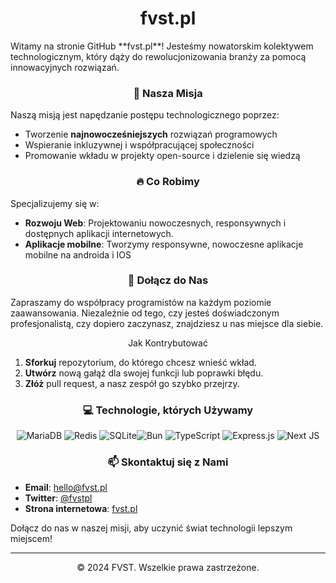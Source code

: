 <h1 align="center">
fvst.pl
</h1>
Witamy na stronie GitHub **fvst.pl**! Jesteśmy nowatorskim kolektywem technologicznym, który dąży do rewolucjonizowania branży za pomocą innowacyjnych rozwiązań.

<h3 align="center">
🌟 Nasza Misja
</h3>

Naszą misją jest napędzanie postępu technologicznego poprzez:
- Tworzenie **najnowocześniejszych** rozwiązań programowych
- Wspieranie inkluzywnej i współpracującej społeczności
- Promowanie wkładu w projekty open-source i dzielenie się wiedzą

<h3 align="center">
🔥 Co Robimy
</h3>

Specjalizujemy się w:
- **Rozwoju Web**: Projektowaniu nowoczesnych, responsywnych i dostępnych aplikacji internetowych.
- **Aplikacje mobilne**: Tworzymy responsywne, nowoczesne aplikacje mobilne na androida i IOS

<h3 align="center">
🚀 Dołącz do Nas
</h3>

Zapraszamy do współpracy programistów na każdym poziomie zaawansowania. Niezależnie od tego, czy jesteś doświadczonym profesjonalistą, czy dopiero zaczynasz, znajdziesz u nas miejsce dla siebie.

<p align="center">
Jak Kontrybutować
</p>

1. **Sforkuj** repozytorium, do którego chcesz wnieść wkład.
2. **Utwórz** nową gałąź dla swojej funkcji lub poprawki błędu.
3. **Złóż** pull request, a nasz zespół go szybko przejrzy.

<h3 align="center">
💻 Technologie, których Używamy
</h3>

<div align="center">

![MariaDB](https://img.shields.io/badge/MariaDB-003545?style=for-the-badge&logo=mariadb&logoColor=white)
![Redis](https://img.shields.io/badge/redis-%23DD0031.svg?style=for-the-badge&logo=redis&logoColor=white)
![SQLite](https://img.shields.io/badge/sqlite-%2307405e.svg?style=for-the-badge&logo=sqlite&logoColor=white)![Bun](https://img.shields.io/badge/Bun-%23000000.svg?style=for-the-badge&logo=bun&logoColor=white)
![TypeScript](https://img.shields.io/badge/typescript-%23007ACC.svg?style=for-the-badge&logo=typescript&logoColor=white)
![Express.js](https://img.shields.io/badge/express.js-%23404d59.svg?style=for-the-badge&logo=express&logoColor=%2361DAFB)
![Next JS](https://img.shields.io/badge/Next-black?style=for-the-badge&logo=next.js&logoColor=white)

</div>

<h3 align="center">
📫 Skontaktuj się z Nami
</h3>

- **Email**: hello@fvst.pl
- **Twitter**: [@fvstpl](https://twitter.com/fvstpl)
- **Strona internetowa**: [fvst.pl](https://fvst.pl)

Dołącz do nas w naszej misji, aby uczynić świat technologii lepszym miejscem!

---
<p align="center">
© 2024 FVST. Wszelkie prawa zastrzeżone.
</p>
